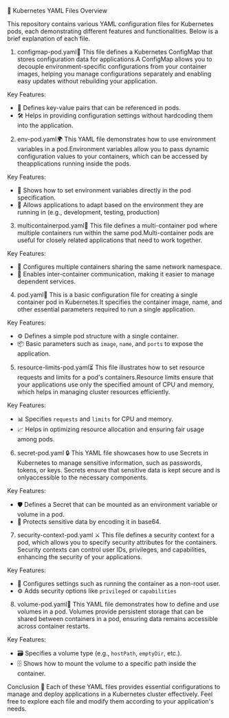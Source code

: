 
🌟 Kubernetes YAML Files Overview

This repository contains various YAML configuration files for Kubernetes pods, each demonstrating different features and functionalities. Below is a brief explanation of each file.

1. configmap-pod.yaml📜
This file defines a Kubernetes ConfigMap that stores configuration data for applications.A ConfigMap allows you to decouple environment-specific configurations from your container images, helping you manage configurations separately and enabling easy updates without rebuilding your application.

Key Features:
- 🔑 Defines key-value pairs that can be referenced in pods.
- 🛠️ Helps in providing configuration settings without hardcoding them into the application.

 2. env-pod.yaml🌍
This YAML file demonstrates how to use environment variables in a pod.Environment variables allow you to pass dynamic configuration values to your containers, which can be accessed by theapplications running inside the pods.

Key Features:
- 🌱 Shows how to set environment variables directly in the pod specification.
- 🔄 Allows applications to adapt based on the environment they are running in (e.g., development, testing, production)

 3. multicontainerpod.yaml🚀
This file defines a multi-container pod where multiple containers run within the same pod.Multi-container pods are useful for closely related applications that need to work together.

Key Features:
- 🔗 Configures multiple containers sharing the same network namespace.
- 📡 Enables inter-container communication, making it easier to manage dependent services.

 4. pod.yaml🐳
This is a basic configuration file for creating a single container pod in Kubernetes.It specifies the container image, name, and other essential parameters required to run a single application.

 Key Features:
- ⚙️ Defines a simple pod structure with a single container.
- 📦 Basic parameters such as `image`, `name`, and `ports` to expose the application.

 5. resource-limits-pod.yaml⏳
This file illustrates how to set resource requests and limits for a pod's containers.Resource limits ensure that your applications use only the specified amount of CPU and memory, which helps in managing cluster resources efficiently.

Key Features:
- 📊 Specifies `requests` and `limits` for CPU and memory.
- 📈 Helps in optimizing resource allocation and ensuring fair usage among pods.

 6. secret-pod.yaml 🔒
This YAML file showcases how to use Secrets in Kubernetes to manage sensitive information, such as passwords, tokens, or keys. Secrets ensure that sensitive data is kept secure and is onlyaccessible to the necessary components.

Key Features:
- 🛡️ Defines a Secret that can be mounted as an environment variable or volume in a pod.
- 🔑 Protects sensitive data by encoding it in base64.

7. security-context-pod.yaml ⚔️
This file defines a security context for a pod, which allows you to specify security attributes for the containers. Security contexts can control user IDs, privileges, and capabilities, enhancing the security of your applications.

Key Features:
- 🚷 Configures settings such as running the container as a non-root user.
- ⚙️ Adds security options like `privileged` or `capabilities`

8. volume-pod.yaml📂
This YAML file demonstrates how to define and use volumes in a pod. Volumes provide persistent storage that can be shared between containers in a pod, ensuring data remains accessible across container restarts.

Key Features:
- 🗃️ Specifies a volume type (e.g., `hostPath`, `emptyDir`, etc.).
- 🗄️ Shows how to mount the volume to a specific path inside the container.

Conclusion 🎉
Each of these YAML files provides essential configurations to manage and deploy applications in a Kubernetes cluster effectively. Feel free to explore each file and modify them according to your application's needs.

